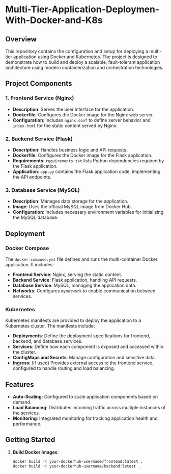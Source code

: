 # Multi-Tier-Application-Deploymen-With-Docker-and-K8s

## Overview

This repository contains the configuration and setup for deploying a multi-tier application using Docker and Kubernetes. The project is designed to demonstrate how to build and deploy a scalable, fault-tolerant application architecture using modern containerization and orchestration technologies.

## Project Components

### 1. **Frontend Service (Nginx)**
- **Description**: Serves the user interface for the application.
- **Dockerfile**: Configures the Docker image for the Nginx web server.
- **Configuration**: Includes `nginx.conf` to define server behavior and `index.html` for the static content served by Nginx.

### 2. **Backend Service (Flask)**
- **Description**: Handles business logic and API requests.
- **Dockerfile**: Configures the Docker image for the Flask application.
- **Requirements**: `requirements.txt` lists Python dependencies required by the Flask application.
- **Application**: `app.py` contains the Flask application code, implementing the API endpoints.

### 3. **Database Service (MySQL)**
- **Description**: Manages data storage for the application.
- **Image**: Uses the official MySQL image from Docker Hub.
- **Configuration**: Includes necessary environment variables for initializing the MySQL database.

## Deployment

### Docker Compose
The `docker-compose.yml` file defines and runs the multi-container Docker application. It includes:
- **Frontend Service**: Nginx, serving the static content.
- **Backend Service**: Flask application, handling API requests.
- **Database Service**: MySQL, managing the application data.
- **Networks**: Configures `mynetwork` to enable communication between services.

### Kubernetes
Kubernetes manifests are provided to deploy the application to a Kubernetes cluster. The manifests include:
- **Deployments**: Define the deployment specifications for frontend, backend, and database services.
- **Services**: Define how each component is exposed and accessed within the cluster.
- **ConfigMaps and Secrets**: Manage configuration and sensitive data.
- **Ingress**: (If used) Provides external access to the frontend service, configured to handle routing and load balancing.

## Features

- **Auto-Scaling**: Configured to scale application components based on demand.
- **Load Balancing**: Distributes incoming traffic across multiple instances of the services.
- **Monitoring**: Integrated monitoring for tracking application health and performance.

## Getting Started

1. **Build Docker Images**:
   ```bash
   docker build -t your-dockerhub-username/frontend:latest .
   docker build -t your-dockerhub-username/backend:latest .
